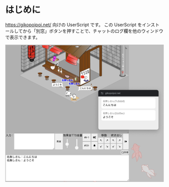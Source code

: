 # はじめに

https://gikopoipoi.net/ 向けの UserScript です。
この UserScript をインストールしてから「別窓」ボタンを押すことで、チャットのログ欄を他のウィンドウで表示できます。

![スクリーンショット](./screenshot.png)
